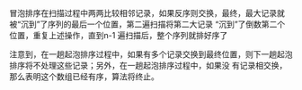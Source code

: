 冒泡排序在扫描过程中两两比较相邻记录，如果反序则交换，最终，最大记录就被“沉到”了序列的最后一个位置，第二遍扫描将第二大记录
“沉到”了倒数第二个位置，重复上述操作，直到n-1 遍扫描后，整个序列就排好序了

注意到，在一趟起泡排序过程中，如果有多个记录交换到最终位置，则下一趟起泡排序将不处理这些记录；另外，在一趟起泡排序过程中，如果没
有记录相交换，那么表明这个数组已经有序，算法将终止。
